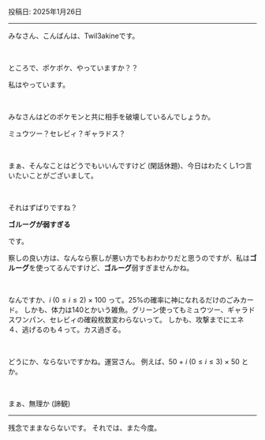 投稿日:  2025年1月26日

---

みなさん、こんばんは、Twil3akineです。

<br>

ところで、ポケポケ、やっていますか？？

私はやっています。

<br>

みなさんはどのポケモンと共に相手を破壊しているんでしょうか。

ミュウツー？セレビィ？ギャラドス？

<br>

まぁ、そんなことはどうでもいいんですけど (閑話休題)、今日はわたくし1つ言いたいことがございまして。

<br>

それはずばりですね？

**ゴルーグが弱すぎる**

です。

察しの良い方は、なんなら察しが悪い方でもおわかりだと思うのですが、私は**ゴルーグ**を使ってるんですけど、**ゴルーグ**弱すぎませんかね。

<br>

なんですか、$i\;(0 \le i \le 2)$ × $100$ って。25%の確率に神になれるだけのごみカード。
しかも、体力は140とかいう雑魚。グリーン使ってもミュウツー、ギャラドスワンパン、セレビィの確殺枚数変わらないって。
しかも、攻撃までにエネ４、逃げるのも４って。カス過ぎる。

<br>

どうにか、ならないですかね。運営さん。
例えば、50 + $i\;(0 \le i \le 3)$ × $50$ とか。

<br>

まぁ、無理か (諦観)

---

残念でままならないです。
それでは、また今度。
